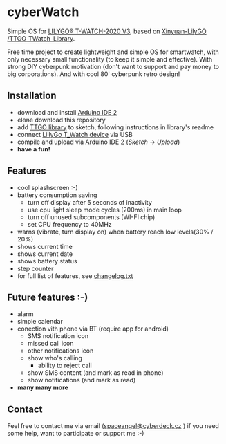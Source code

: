# cyberWatch

Simple OS for [LILYGO® T-WATCH-2020 V3](http://www.lilygo.cn/prod_view.aspx?TypeId=50053&Id=1380&FId=t3:50053:3), based on [ Xinyuan-LilyGO /TTGO_TWatch_Library](https://github.com/Xinyuan-LilyGO/TTGO_TWatch_Library). 

Free time project to create lightweight and simple OS for smartwatch, with only necessary small functionality (to keep it simple and effective). With strong DIY cyberpunk motivation (don't want to support and pay money to big corporations). And with cool 80' cyberpunk retro design!

## Installation

 - download and install [Arduino IDE 2](https://docs.arduino.cc/software/ide-v2/tutorials/getting-started/ide-v2-downloading-and-installing)
 - ~~clone~~ download this repository
 - add [TTGO library](https://github.com/Xinyuan-LilyGO/TTGO_TWatch_Library) to sketch, following instructions in library's readme
 - connect [LillyGo T_Watch device](http://www.lilygo.cn/prod_view.aspx?TypeId=50053&Id=1380&FId=t3:50053:3) via USB
 - compile and upload via Arduino IDE 2 (*Sketch* -> *Upload*)
 - __have a fun!__
 
## Features
 
 - cool splashscreen :-)
 - battery consumption saving
   - turn off display after 5 seconds of inactivity
   - use cpu light sleep mode cycles (200ms) in main loop
   - turn off unused subcomponents (WI-FI chip)
   - set CPU frequency to 40MHz
 - warns (vibrate, turn display on) when battery reach low levels(30% / 20%)
 - shows current time
 - shows current date
 - shows battery status
 - step counter
 - for full list of features, see [changelog.txt](changelog.txt)
 
## Future features :-)
 - alarm
 - simple calendar
 - conection vith phone via BT (require app for android)
   - SMS notification icon
   - missed call icon
   - other notifications icon
   - show who's calling
     - ability to reject call
   - show SMS content (and mark as read in phone)
   - show notifications (and mark as read)
 - __many many more__
 
## Contact

Feel free to contact me via email (spaceangel@cyberdeck.cz ) if you need some help, want to participate or support me :-) 
